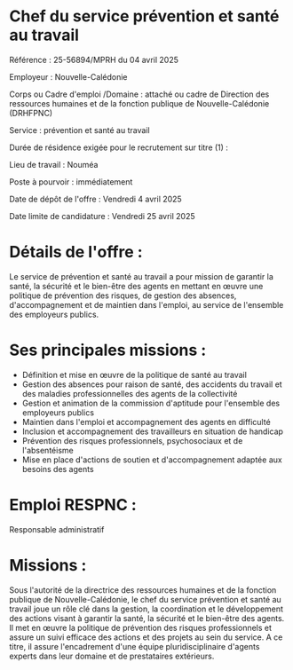 # Chef du service prévention et santé au travail

Référence : 25-56894/MPRH du 04 avril 2025

Employeur : Nouvelle-Calédonie

Corps ou Cadre d'emploi /Domaine : attaché ou cadre de Direction des ressources humaines et de la fonction publique de Nouvelle-Calédonie (DRHFPNC)

Service : prévention et santé au travail

Durée de résidence exigée pour le recrutement sur titre (1) :

Lieu de travail : Nouméa

Poste à pourvoir : immédiatement

Date de dépôt de l'offre : Vendredi 4 avril 2025

Date limite de candidature : Vendredi 25 avril 2025

# Détails de l'offre :

Le service de prévention et santé au travail a pour mission de garantir la santé, la sécurité et le bien-être des agents en mettant en œuvre une politique de prévention des risques, de gestion des absences, d'accompagnement et de maintien dans l'emploi, au service de l'ensemble des employeurs publics.

# Ses principales missions :

- Définition et mise en œuvre de la politique de santé au travail
- Gestion des absences pour raison de santé, des accidents du travail et des maladies professionnelles des agents de la collectivité
- Gestion et animation de la commission d'aptitude pour l'ensemble des employeurs publics
- Maintien dans l'emploi et accompagnement des agents en difficulté
- Inclusion et accompagnement des travailleurs en situation de handicap
- Prévention des risques professionnels, psychosociaux et de l'absentéisme
- Mise en place d'actions de soutien et d'accompagnement adaptée aux besoins des agents

# Emploi RESPNC :

Responsable administratif

# Missions :

Sous l'autorité de la directrice des ressources humaines et de la fonction publique de Nouvelle-Calédonie, le chef du service prévention et santé au travail joue un rôle clé dans la gestion, la coordination et le développement des actions visant à garantir la santé, la sécurité et le bien-être des agents. Il met en œuvre la politique de prévention des risques professionnels et assure un suivi efficace des actions et des projets au sein du service. A ce titre, il assure l'encadrement d'une équipe pluridisciplinaire d'agents experts dans leur domaine et de prestataires extérieurs.